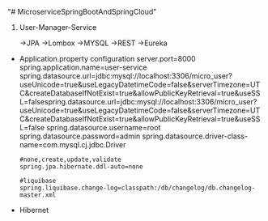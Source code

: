 "# MicroserviceSpringBootAndSpringCloud" 


1. User-Manager-Service

   ->JPA
   ->Lombox
   ->MYSQL 
   ->REST 
   ->Eureka
* Application.property configuration
       server.port=8000
      spring.application.name=user-service
      spring.datasource.url=jdbc:mysql://localhost:3306/micro_user?               useUnicode=true&useLegacyDatetimeCode=false&serverTimezone=UTC&createDatabaseIfNotExist=true&allowPublicKeyRetrieval=true&useSSL=falsespring.datasource.url=jdbc:mysql://localhost:3306/micro_user?useUnicode=true&useLegacyDatetimeCode=false&serverTimezone=UTC&createDatabaseIfNotExist=true&allowPublicKeyRetrieval=true&useSSL=false
      spring.datasource.username=root
      spring.datasource.password=admin
      spring.datasource.driver-class-name=com.mysql.cj.jdbc.Driver


      #none,create,update,validate
      spring.jpa.hibernate.ddl-auto=none

      #liquibase
      spring.liquibase.change-log=classpath:/db/changelog/db.changelog-master.xml
* Hibernet 

